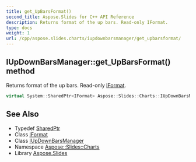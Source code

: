 ```yaml
---
title: get_UpBarsFormat()
second_title: Aspose.Slides for C++ API Reference
description: Returns format of the up bars. Read-only IFormat.
type: docs
weight: 1
url: /cpp/aspose.slides.charts/iupdownbarsmanager/get_upbarsformat/
---
```

## IUpDownBarsManager::get_UpBarsFormat() method


Returns format of the up bars. Read-only [IFormat](../../iformat/).

```cpp
virtual System::SharedPtr<IFormat> Aspose::Slides::Charts::IUpDownBarsManager::get_UpBarsFormat()=0
```

## See Also

* Typedef [SharedPtr](../../system/sharedptr/)
* Class [IFormat](../iformat/)
* Class [IUpDownBarsManager](./)
* Namespace [Aspose::Slides::Charts](../)
* Library [Aspose.Slides](../../)